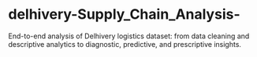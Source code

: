 # delhivery-Supply_Chain_Analysis-
End-to-end analysis of Delhivery logistics dataset: from data cleaning and descriptive analytics to diagnostic, predictive, and prescriptive insights.

